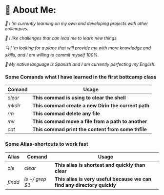 # 💫 About Me:

*📖 I 'm currently learning on my own and developing projects with other colleagues.*

*🦉 I like challenges that can lead me to learn new things.*

*🔍 I 'm looking for a place that will provide me with more knowledge and skills, and I am willing to commit myself 100%.*

*📒 My native language is Spanish and I am currently perfecting my English.*

### Some Comands what I have learned in the first bottcamp class
|Comand  |  Usage  |
|--------  |---------|
|  *clear*   | **This commad is using to clear the shell** |
|  *mkdir*   | **This commad create a new Dirin the current path**|
|  *rm*      | **This commad delete any file**|
|  *mv*      | **This commad move a file from a path to another** |
|  *cat*     | **This commad print the content from some thfile** |

### Some Alias-shortcuts to work fast
|Alias     | Comand  |  Usage  |
|--------  |---------|--------
|  *cls*   |  *clear* | **This alias is shortest and quickly than clear** |
|  *findd* |  *ls ~/  grep $1* |**This alias is very useful because we can find any directory quickly**|